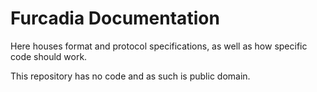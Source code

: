 Furcadia Documentation
======================

Here houses format and protocol specifications, as well as how specific code should
work.

This repository has no code and as such is public domain.